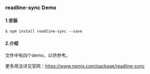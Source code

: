 ### readline-sync Demo

#### 1.安装

```
$ npm install readline-sync --save
```

#### 2.介绍

文件中有四个demo，以供参考。

更多用法详见官网：https://www.npmjs.com/package/readline-sync

